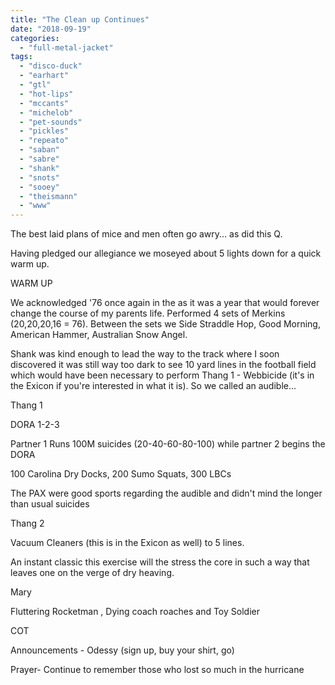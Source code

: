 ```yaml
---
title: "The Clean up Continues"
date: "2018-09-19"
categories: 
  - "full-metal-jacket"
tags: 
  - "disco-duck"
  - "earhart"
  - "gtl"
  - "hot-lips"
  - "mccants"
  - "michelob"
  - "pet-sounds"
  - "pickles"
  - "repeato"
  - "saban"
  - "sabre"
  - "shank"
  - "snots"
  - "sooey"
  - "theismann"
  - "www"
---
```


The best laid plans of mice and men often go awry... as did this Q.

Having pledged our allegiance we moseyed about 5 lights down for a quick warm up.

WARM UP

We acknowledged '76 once again in the as it was a year that would forever change the course of my parents life. Performed 4 sets of Merkins (20,20,20,16 = 76). Between the sets we Side Straddle Hop, Good Morning, American Hammer, Australian Snow Angel.

Shank was kind enough to lead the way to the track where I soon discovered it was still way too dark to see 10 yard lines in the football field which would have been necessary to perform Thang 1 - Webbicide (it's in the Exicon if you're interested in what it is). So we called an audible...

Thang 1

DORA 1-2-3

Partner 1 Runs 100M suicides (20-40-60-80-100) while partner 2 begins the DORA

100 Carolina Dry Docks, 200 Sumo Squats, 300 LBCs

The PAX were good sports regarding the audible and didn't mind the longer than usual suicides

Thang 2

Vacuum Cleaners (this is in the Exicon as well) to 5 lines.

An instant classic this exercise will the stress the core in such a way that leaves one on the verge of dry heaving.

Mary

Fluttering Rocketman , Dying coach roaches and Toy Soldier

COT

Announcements - Odessy (sign up, buy your shirt, go)

Prayer- Continue to remember those who lost so much in the hurricane
